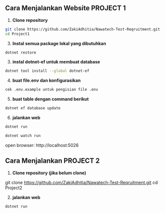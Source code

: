 ## Cara Menjalankan Website PROJECT 1

1. **Clone repository**
```bash
git clone https://github.com/ZakiAdhitia/Nawatech-Test-Reqruitment.git
cd Project1
```

3. **Instal semua package lokal yang dibutuhkan**
```bash
dotnet restore
```

3. **instal dotnet-ef untuk membuat database**
```bash
dotnet tool install --global dotnet-ef
```

4. **buat file.env dan konfigurasikan**
```bash
cek .env.example untuk pengisian file .env
```

5. **buat table dengan command berikut**
<!-- pastikan sudah setup database di .env -->
```bash
dotnet ef database update
```

6. **jalankan web**
```bash
dotnet run
```
<!-- jika ingin agar otomatis reload -->
```bash
dotnet watch run
```
open browser: http://localhost:5026

## Cara Menjalankan PROJECT 2

1. **Clone repository (jika belum clone)**

git clone https://github.com/ZakiAdhitia/Nawatech-Test-Reqruitment.git
cd Project2

2. **jalankan web**
```bash
dotnet run
```
